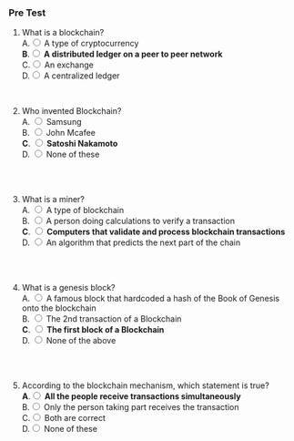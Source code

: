 ### Pre Test
1. What is a blockchain?
                        <br>
                        A.<input type="radio" name="but" id="rb11" onclick="click1();">&nbsp;A type of cryptocurrency
                        <br>
                        **B**.<input type="radio" name="but" id="rb12" onclick="click1();">&nbsp;**A distributed ledger on a peer to peer network**
                        <br>
                        C.<input type="radio" name="but" id="rb13" onclick="click1();">&nbsp;An exchange
                        <br>
                        D.<input type="radio" name="but" id="rb14" onclick="click1();">&nbsp;A centralized ledger
                        <br>
                        <p id = "p1"></p>
                        <br>
 2. Who invented Blockchain?
                        <br>
                        A. <input type="radio" name="but2" id="rb21" onclick="click2();">&nbsp;Samsung
                        <br>
                        B. <input type="radio" name="but2" id="rb22" onclick="click2();">&nbsp;John Mcafee
                        <br>
                        **C**. <input type="radio" name="but2" id="rb23" onclick="click2();">&nbsp;**Satoshi Nakamoto**
                        <br>
                        D. <input type="radio" name="but2" id="rb24" onclick="click2();">&nbsp;None of these
                        <br><br>
                        <p id = "p2"></p>
                        <br>
 
 3. What is a miner?
                        <br>
                        A. <input type="radio" name="but4" id="rb41" onclick="click4();">&nbsp;A type of blockchain
                        <br>
                        B. <input type="radio" name="but4" id="rb42" onclick="click4();">&nbsp;A person doing calculations to verify a transaction
                        <br>
                        **C**. <input type="radio" name="but4" id="rb43" onclick="click4();">&nbsp;**Computers that validate and process blockchain transactions**
                        <br>
                        D. <input type="radio" name="but4" id="rb44" onclick="click4();">&nbsp;An algorithm that predicts the next part of the chain
                        <br><br>
                        <p id = "p4"></p>
                        <br>
4. What is a genesis block?
                       <br>
                        A. <input type="radio" name="but3" id="rb31" onclick="click3();">&nbsp;A famous block that hardcoded a hash of the Book of Genesis onto the blockchain
                        <br>
                        B. <input type="radio" name="but3" id="rb32" onclick="click3();">&nbsp;The 2nd transaction of a Blockchain
                        <br>
                        **C**. <input type="radio" name="but3" id="rb33" onclick="click3();">&nbsp;**The first block of a Blockchain**
                        <br>
                        D. <input type="radio" name="but3" id="rb34" onclick="click3();">&nbsp;None of the above
                        <br><br>
                        <p id = "p3"></p>
                        <br>
5. According to the blockchain mechanism, which statement is true?
                        <br>
                        **A**.<input type="radio" name="but" id="rb11" onclick="click1();">&nbsp;**All the people receive transactions simultaneously**
                        <br>
                        B.<input type="radio" name="but" id="rb12" onclick="click1();">&nbsp;Only the person taking part receives the transaction
                        <br>
                        C.<input type="radio" name="but" id="rb13" onclick="click1();">&nbsp;Both are correct
                        <br>
                        D.<input type="radio" name="but" id="rb14" onclick="click1();">&nbsp;None of these
                        <br>
                        <p id = "p1"></p>
                        <br>
